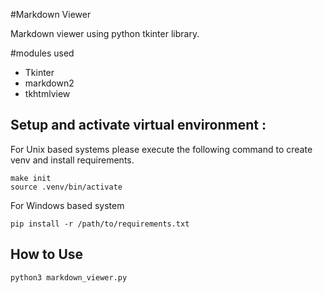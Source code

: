 #Markdown Viewer

Markdown viewer using python tkinter library.  

#modules used  

- Tkinter
- markdown2
- tkhtmlview


## Setup and activate virtual environment :  
For Unix based systems please execute the following command to create venv and install requirements.
```
make init  
source .venv/bin/activate  
```
For Windows based system
```
pip install -r /path/to/requirements.txt
```

## How to Use

```
python3 markdown_viewer.py
```